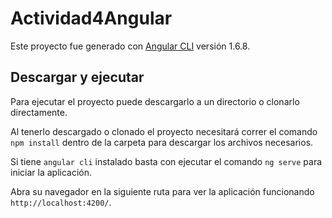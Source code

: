 # Actividad4Angular

Este proyecto fue generado con [Angular CLI](https://github.com/angular/angular-cli) versión 1.6.8.

## Descargar y ejecutar

Para ejecutar el proyecto puede descargarlo a un directorio o clonarlo directamente.

Al tenerlo descargado o clonado el proyecto necesitará correr el comando `npm install` dentro de la carpeta para descargar los archivos necesarios.

Si tiene `angular cli` instalado basta con ejecutar el comando `ng serve` para iniciar la aplicación.

Abra su navegador en la siguiente ruta para ver la aplicación funcionando `http://localhost:4200/`.

